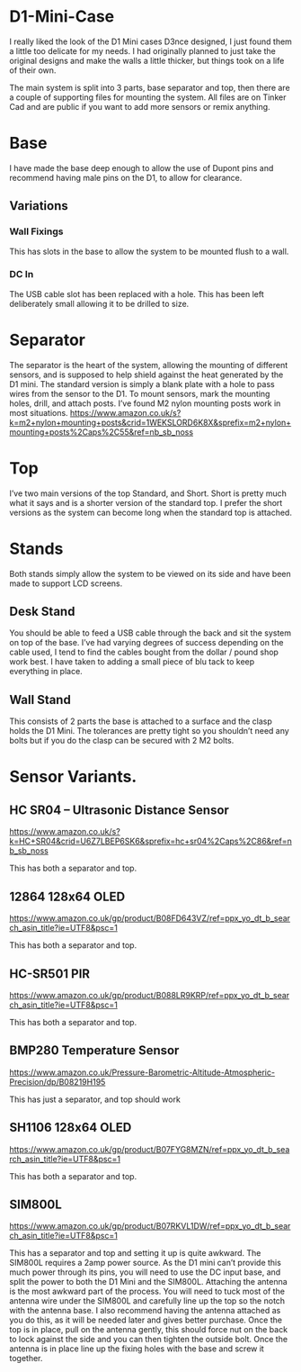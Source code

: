 # D1-Mini-Case

I really liked the look of the D1 Mini cases D3nce designed, I just found them a little too delicate for my needs.  I had originally planned to just take the original designs and make the walls a little thicker, but things took on a life of their own.

The main system is split into 3 parts, base separator and top, then there are a couple of supporting files for mounting the system.  All files are on Tinker Cad and are public if you want to add more sensors or remix anything.

# Base
I have made the base deep enough to allow the use of Dupont pins and recommend having male pins on the D1, to allow for clearance.  

## Variations
### Wall Fixings
This has slots in the base to allow the system to be mounted flush to a wall.

### DC In
The USB cable slot has been replaced with a hole.  This has been left deliberately small allowing it to be drilled to size.

# Separator
The separator is the heart of the system, allowing the mounting of different sensors, and is supposed to help shield against the heat generated by the D1 mini.  The standard version is simply a blank plate with a hole to pass wires from the sensor to the D1.   To mount sensors, mark the mounting holes, drill, and attach posts.  I’ve found M2 nylon mounting posts work in most situations.
https://www.amazon.co.uk/s?k=m2+nylon+mounting+posts&crid=1WEKSLORD6K8X&sprefix=m2+nylon+mounting+posts%2Caps%2C55&ref=nb_sb_noss

# Top
I’ve two main versions of the top Standard, and Short.  Short is pretty much what it says and is a shorter version of the standard top.  I prefer the short versions as the system can become long when the standard top is attached.

# Stands
Both stands simply allow the system to be viewed on its side and have been made to support LCD screens.

## Desk Stand
You should be able to feed a USB cable through the back and sit the system on top of the base.  I’ve had varying degrees of success depending on the cable used, I tend to find the cables bought from the dollar / pound shop work best.  I have taken to adding a small piece of blu tack to keep everything in place.

## Wall Stand
This consists of 2 parts the base is attached to a surface and the clasp holds the D1 Mini.  The tolerances are pretty tight so you shouldn’t need any bolts but if you do the clasp can be secured with 2 M2 bolts.

# Sensor Variants.

## HC SR04 – Ultrasonic Distance Sensor
https://www.amazon.co.uk/s?k=HC+SR04&crid=U6Z7LBEP6SK6&sprefix=hc+sr04%2Caps%2C86&ref=nb_sb_noss

This has both a separator and top.

## 12864 128x64 OLED
https://www.amazon.co.uk/gp/product/B08FD643VZ/ref=ppx_yo_dt_b_search_asin_title?ie=UTF8&psc=1

This has both a separator and top.

## HC-SR501 PIR
https://www.amazon.co.uk/gp/product/B088LR9KRP/ref=ppx_yo_dt_b_search_asin_title?ie=UTF8&psc=1

This has both a separator and top.

## BMP280 Temperature Sensor
https://www.amazon.co.uk/Pressure-Barometric-Altitude-Atmospheric-Precision/dp/B08219H195

This has just a separator, and top should work

## SH1106 128x64 OLED
https://www.amazon.co.uk/gp/product/B07FYG8MZN/ref=ppx_yo_dt_b_search_asin_title?ie=UTF8&psc=1

This has both a separator and top.

## SIM800L
https://www.amazon.co.uk/gp/product/B07RKVL1DW/ref=ppx_yo_dt_b_search_asin_title?ie=UTF8&psc=1

This has a separator and top and setting it up is quite awkward.  The SIM800L requires a 2amp power source.  As the D1 mini can’t provide this much power through its pins, you will need to use the DC input base, and split the power to both the D1 Mini and the SIM800L.  Attaching the antenna is the most awkward part of the process.  You will need to tuck most of the antenna wire under the SIM800L and carefully line up the top so the notch with the antenna base.  I also recommend having the antenna attached as you do this, as it will be needed later and gives better purchase.  Once the top is in place, pull on the antenna gently, this should force nut on the back to lock against the side and you can then tighten the outside bolt.  Once the antenna is in place line up the fixing holes with the base and screw it together.
